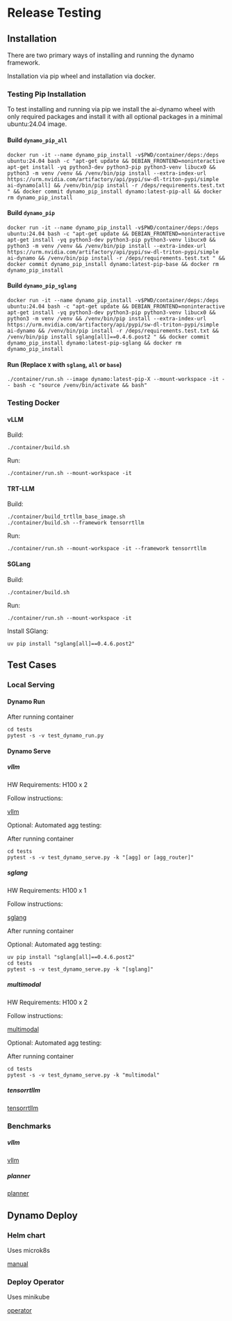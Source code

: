 # Release Testing

## Installation

There are two primary ways of installing and running the dynamo framework.

Installation via pip wheel and installation via docker.

### Testing Pip Installation

To test installing and running via pip we install the ai-dynamo wheel
with only required packages and install it with all optional packages
in a minimal ubuntu:24.04 image.

#### Build `dynamo_pip_all`

```
docker run -it --name dynamo_pip_install -v$PWD/container/deps:/deps ubuntu:24.04 bash -c "apt-get update && DEBIAN_FRONTEND=noninteractive apt-get install -yq python3-dev python3-pip python3-venv libucx0 && python3 -m venv /venv && /venv/bin/pip install --extra-index-url https://urm.nvidia.com/artifactory/api/pypi/sw-dl-triton-pypi/simple ai-dynamo[all] && /venv/bin/pip install -r /deps/requirements.test.txt " && docker commit dynamo_pip_install dynamo:latest-pip-all && docker rm dynamo_pip_install
```


#### Build `dynamo_pip`


```
docker run -it --name dynamo_pip_install -v$PWD/container/deps:/deps ubuntu:24.04 bash -c "apt-get update && DEBIAN_FRONTEND=noninteractive apt-get install -yq python3-dev python3-pip python3-venv libucx0 && python3 -m venv /venv && /venv/bin/pip install --extra-index-url https://urm.nvidia.com/artifactory/api/pypi/sw-dl-triton-pypi/simple ai-dynamo && /venv/bin/pip install -r /deps/requirements.test.txt " && docker commit dynamo_pip_install dynamo:latest-pip-base && docker rm dynamo_pip_install
```


#### Build `dynamo_pip_sglang`


```
docker run -it --name dynamo_pip_install -v$PWD/container/deps:/deps ubuntu:24.04 bash -c "apt-get update && DEBIAN_FRONTEND=noninteractive apt-get install -yq python3-dev python3-pip python3-venv libucx0 && python3 -m venv /venv && /venv/bin/pip install --extra-index-url https://urm.nvidia.com/artifactory/api/pypi/sw-dl-triton-pypi/simple ai-dynamo && /venv/bin/pip install -r /deps/requirements.test.txt && /venv/bin/pip install sglang[all]==0.4.6.post2 " && docker commit dynamo_pip_install dynamo:latest-pip-sglang && docker rm dynamo_pip_install
```

#### Run (Replace `X` with `sglang`, `all` or `base`)

```
./container/run.sh --image dynamo:latest-pip-X --mount-workspace -it -- bash -c "source /venv/bin/activate && bash"
```

### Testing Docker

#### vLLM

Build:

```
./container/build.sh
```

Run:

```
./container/run.sh --mount-workspace -it
```

#### TRT-LLM

Build:

```
./container/build_trtllm_base_image.sh
./container/build.sh --framework tensorrtllm
```

Run:

```
./container/run.sh --mount-workspace -it --framework tensorrtllm
```


#### SGLang

Build:

```
./container/build.sh
```

Run:

```
./container/run.sh --mount-workspace -it
```

Install SGlang:

```
uv pip install "sglang[all]==0.4.6.post2"
```

## Test Cases

### Local Serving

#### Dynamo Run

After running container

```
cd tests
pytest -s -v test_dynamo_run.py
```

#### Dynamo Serve

##### vllm

HW Requirements: H100 x 2

Follow instructions:

[vllm](../examples/llm/README.md)


Optional: Automated agg testing:

After running container

```
cd tests
pytest -s -v test_dynamo_serve.py -k "[agg] or [agg_router]"
```

##### sglang

HW Requirements: H100 x 1

Follow instructions:

[sglang](../examples/sglang/README.md)

After running container

Optional: Automated agg testing:

```
uv pip install "sglang[all]==0.4.6.post2"
cd tests
pytest -s -v test_dynamo_serve.py -k "[sglang]"
```

##### multimodal

HW Requirements: H100 x 2

Follow instructions:

[multimodal](../examples/multimodal/README.md)


Optional: Automated agg testing:

After running container

```
cd tests
pytest -s -v test_dynamo_serve.py -k "multimodal"
```

##### tensorrtllm

[tensorrtllm](../examples/tensorrt_llm/README.md)

### Benchmarks

##### vllm

[vllm](../examples/llm/benchmarks/README.md)

##### planner

[planner](../docs/guides/planner_benchmark/benchmark_planner.md)

## Dynamo Deploy

### Helm chart

Uses microk8s

[manual](../docs/guides/dynamo_deploy/manual_helm_deployment.md)

### Deploy Operator

Uses minikube

[operator](../docs/guides/dynamo_deploy/operator_deployment.md)

